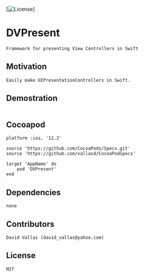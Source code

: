 [![License](https://img.shields.io/cocoapods/l/SwiftyXMLParser.svg?style=flat)]

# DVPresent

```
Framework for presenting View Controllers in Swift
```

## Motivation

```
Easily make UIPresentationControllers in Swift.
```

## Demostration

```swift

```

## Cocoapod

```
platform :ios, '12.2'

source 'https://github.com/CocoaPods/Specs.git'
source 'https://github.com/vallasd/CocoaPodSpecs'

target 'AppName' do
    pod 'DVPresent'
end
```

## Dependencies

```
none
```

## Contributors

```
David Vallas (david_vallas@yahoo.com)
```

## License

```
MIT
```
